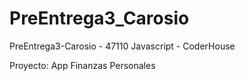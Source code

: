 # PreEntrega3_Carosio
PreEntrega3-Carosio - 47110 Javascript - CoderHouse

Proyecto: App Finanzas Personales
